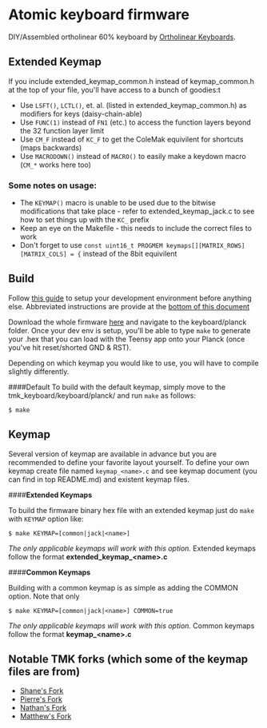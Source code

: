 Atomic keyboard firmware
======================
DIY/Assembled ortholinear 60% keyboard by [Ortholinear Keyboards](http://ortholinearkeyboards.com).

## Extended Keymap
If you include extended_keymap_common.h instead of keymap_common.h at the top of your file, you'll have access to a bunch of goodies:t

- Use `LSFT()`, `LCTL()`, et. al. (listed in extended_keymap_common.h) as modifiers for keys (daisy-chain-able)
- Use `FUNC(1)` instead of `FN1` (etc.) to access the function layers beyond the 32 function layer limit
- Use `CM_F` instead of `KC_F` to get the ColeMak equivilent for shortcuts (maps backwards)
- Use `MACRODOWN()` instead of `MACRO()` to easily make a keydown macro (`CM_*` works here too)

### Some notes on usage:

- The `KEYMAP()` macro is unable to be used due to the bitwise modifications that take place - refer to extended_keymap_jack.c to see how to set things up with the `KC_` prefix
- Keep an eye on the Makefile - this needs to include the correct files to work
- Don't forget to use `const uint16_t PROGMEM keymaps[][MATRIX_ROWS][MATRIX_COLS] = {` instead of the 8bit equivilent

## Build

Follow [this guide](http://deskthority.net/workshop-f7/how-to-build-your-very-own-keyboard-firmware-t7177.html) to setup your development environment before anything else. Abbreviated instructions are provide at the [bottom of this document](https://github.com/rswiernik/tmk_keyboard/tree/rswiernik_dev/keyboard/planck#environment-setup)

Download the whole firmware [here](https://github.com/jackhumbert/tmk_keyboard/archive/master.zip) and navigate to the keyboard/planck folder. Once your dev env is setup, you'll be able to type `make` to generate your .hex that you can load with the Teensy app onto your Planck (once you've hit reset/shorted GND & RST). 

Depending on which keymap you would like to use, you will have to compile slightly differently.

####Default
To build with the default keymap, simply move to the tmk\_keyboard/keyboard/planck/ and run `make` as follows:
```
$ make
```

## Keymap
Several version of keymap are available in advance but you are recommended to define your favorite layout yourself. To define your own keymap create file named `keymap_<name>.c` and see keymap document (you can find in top README.md) and existent keymap files.
    
####**Extended Keymaps**

To build the firmware binary hex file with an extended keymap just do `make` with `KEYMAP` option like:
```
$ make KEYMAP=[common|jack|<name>]
```
_The only applicable keymaps will work with this option._ Extended keymaps follow the format **__extended\_keymap\_\<name\>.c__**

####**Common Keymaps**

Building with a common keymap is as simple as adding the COMMON option. Note that only 
```
$ make KEYMAP=[common|jack|<name>] COMMON=true
```
_The only applicable keymaps will work with this option._ Common keymaps follow the format **__keymap\_\<name\>.c__**

## Notable TMK forks (which some of the keymap files are from)
- [Shane's Fork](https://github.com/shanecelis/tmk_keyboard/tree/master/keyboard/planck)
- [Pierre's Fork](https://github.com/pcarrier/tmk_keyboard/blob/pcarrier/planck/keyboard/gh60/keymap_planck.c)
- [Nathan's Fork](https://github.com/nathanrosspowell/tmk_keyboard/tree/planck-jack/keyboard/planck)
- [Matthew's Fork](https://github.com/pepers/tmk_keyboard/tree/master/keyboard/planck_grid)
